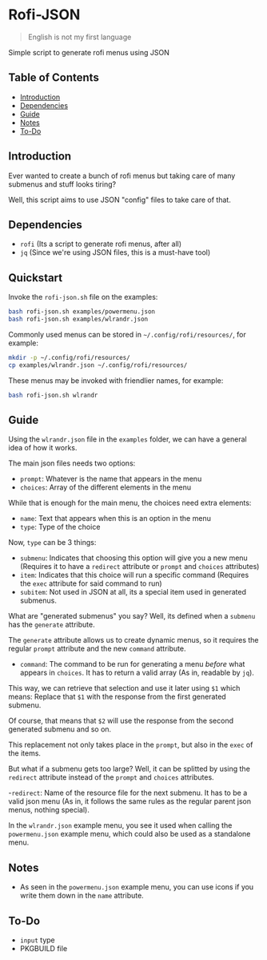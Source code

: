 # Rofi-JSON

> English is not my first language

Simple script to generate rofi menus using JSON

## Table of Contents

- [Introduction](#introduction)
- [Dependencies](#dependencies)
- [Guide](#guide)
- [Notes](#notes)
- [To-Do](#to-do)

## Introduction

Ever wanted to create a bunch of rofi menus but taking care of many submenus and stuff looks tiring?

Well, this script aims to use JSON "config" files to take care of that.

## Dependencies

- `rofi` (Its a script to generate rofi menus, after all)
- `jq` (Since we're using JSON files, this is a must-have tool)

## Quickstart

Invoke the `rofi-json.sh` file on the examples:

```bash
bash rofi-json.sh examples/powermenu.json
bash rofi-json.sh examples/wlrandr.json
```

Commonly used menus can be stored in `~/.config/rofi/resources/`, for example:

```bash
mkdir -p ~/.config/rofi/resources/
cp examples/wlrandr.json ~/.config/rofi/resources/
```

These menus may be invoked with friendlier names, for example:

```bash
bash rofi-json.sh wlrandr
```

## Guide

Using the `wlrandr.json` file in the `examples` folder, we can have a general idea of how it works.

The main json files needs two options:

- `prompt`: Whatever is the name that appears in the menu
- `choices`: Array of the different elements in the menu

While that is enough for the main menu, the choices need extra elements:

- `name`: Text that appears when this is an option in the menu
- `type`: Type of the choice

Now, `type` can be 3 things:

- `submenu`: Indicates that choosing this option will give you a new menu (Requires it to have a `redirect` attribute or `prompt` and `choices` attributes)
- `item`: Indicates that this choice will run a specific command (Requires the `exec` attribute for said command to run)
- `subitem`: Not used in JSON at all, its a special item used in generated submenus.

What are "generated submenus" you say? Well, its defined when a `submenu` has the `generate` attribute.

The `generate` attribute allows us to create dynamic menus, so it requires the regular `prompt` attribute and the new `command` attribute.

- `command`: The command to be run for generating a menu *before* what appears in `choices`. It has to return a valid array (As in, readable by `jq`).

This way, we can retrieve that selection and use it later using `$1` which means: Replace that `$1` with the response from the first generated submenu.

Of course, that means that `$2` will use the response from the second generated submenu and so on.

This replacement not only takes place in the `prompt`, but also in the `exec` of the items.

But what if a submenu gets too large? Well, it can be splitted by using the `redirect` attribute instead of the `prompt` and `choices` attributes.

-`redirect`: Name of the resource file for the next submenu. It has to be a valid json menu (As in, it follows the same rules as the regular parent json menus, nothing special).

In the `wlrandr.json` example menu, you see it used when calling the `powermenu.json` example menu, which could also be used as a standalone menu.

## Notes

- As seen in the `powermenu.json` example menu, you can use icons if you write them down in the `name` attribute.

## To-Do

- `input` type
- PKGBUILD file
